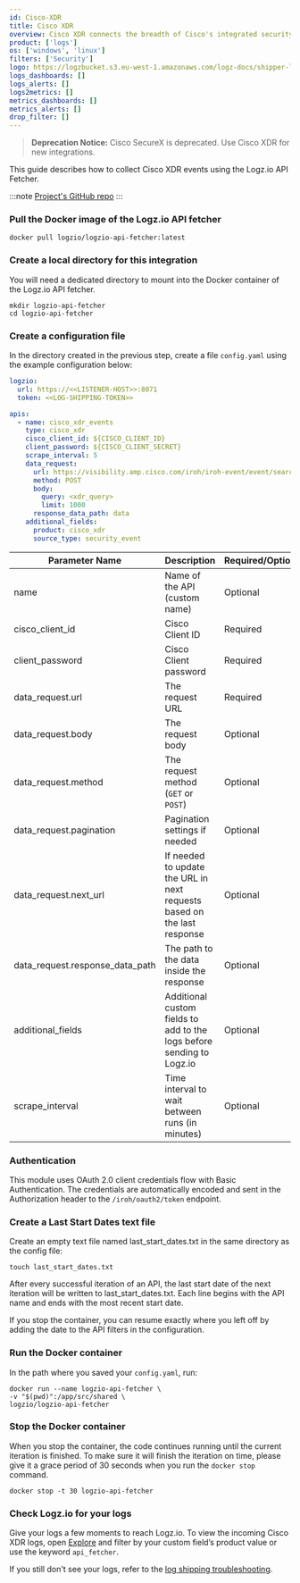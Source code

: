 ```yaml
---
id: Cisco-XDR
title: Cisco XDR
overview: Cisco XDR connects the breadth of Cisco's integrated security portfolio and your infrastructure. This integration allows you to collect data from Cisco XDR API and send it to your Logz.io account.
product: ['logs']
os: ['windows', 'linux']
filters: ['Security']
logo: https://logzbucket.s3.eu-west-1.amazonaws.com/logz-docs/shipper-logos/cisco-xdr.png
logs_dashboards: []
logs_alerts: []
logs2metrics: []
metrics_dashboards: []
metrics_alerts: []
drop_filter: []
---
```



> **Deprecation Notice:** Cisco SecureX is deprecated. Use Cisco XDR for new integrations. 

This guide describes how to collect Cisco XDR events using the Logz.io API Fetcher.

:::note
[Project's GitHub repo](https://github.com/logzio/logzio-api-fetcher)
:::


### Pull the Docker image of the Logz.io API fetcher

```shell
docker pull logzio/logzio-api-fetcher:latest
```

### Create a local directory for this integration

You will need a dedicated directory to mount into the Docker container of the Logz.io API fetcher.

```shell
mkdir logzio-api-fetcher
cd logzio-api-fetcher
```

### Create a configuration file

In the directory created in the previous step, create a file `config.yaml` using the example configuration below:

```yaml
logzio:
  url: https://<<LISTENER-HOST>>:8071
  token: <<LOG-SHIPPING-TOKEN>>

apis:
  - name: cisco_xdr_events
    type: cisco_xdr
    cisco_client_id: ${CISCO_CLIENT_ID}
    client_password: ${CISCO_CLIENT_SECRET}
    scrape_interval: 5    
    data_request:
      url: https://visibility.amp.cisco.com/iroh/iroh-event/event/search
      method: POST
      body:
        query: <xdr_query>
        limit: 1000
      response_data_path: data
    additional_fields:
      product: cisco_xdr
      source_type: security_event
```

| Parameter Name | Description | Required/Optional | Default |
|----------------|-------------|-------------------|---------|
| name | Name of the API (custom name) | Optional | the defined `url` |
| cisco_client_id | Cisco Client ID | Required | - |
| client_password | Cisco Client password | Required | - |
| data_request.url | The request URL | Required | - |
| data_request.body | The request body | Optional | - |
| data_request.method | The request method (`GET` or `POST`) | Optional | `GET` |
| data_request.pagination | Pagination settings if needed | Optional | - |
| data_request.next_url | If needed to update the URL in next requests based on the last response | Optional | - |
| data_request.response_data_path | The path to the data inside the response | Optional | response root |
| additional_fields | Additional custom fields to add to the logs before sending to Logz.io | Optional | - |
| scrape_interval | Time interval to wait between runs (in minutes) | Optional | 1 (minute) |


### Authentication

This module uses OAuth 2.0 client credentials flow with Basic Authentication. The credentials are automatically encoded and sent in the Authorization header to the `/iroh/oauth2/token` endpoint.

### Create a Last Start Dates text file

Create an empty text file named last_start_dates.txt in the same directory as the config file:

```shell
touch last_start_dates.txt
```

After every successful iteration of an API, the last start date of the next iteration will be written to last_start_dates.txt. Each line begins with the API name and ends with the most recent start date.

If you stop the container, you can resume exactly where you left off by adding the date to the API filters in the configuration.

### Run the Docker container
In the path where you saved your `config.yaml`, run:

```shell
docker run --name logzio-api-fetcher \
-v "$(pwd)":/app/src/shared \
logzio/logzio-api-fetcher
```

### Stop the Docker container

When you stop the container, the code continues running until the current iteration is finished. To make sure it will finish the iteration on time, please give it a grace period of 30 seconds when you run the `docker stop` command.

```shell
docker stop -t 30 logzio-api-fetcher
```

### Check Logz.io for your logs

Give your logs a few moments to reach Logz.io. To view the incoming Cisco XDR logs, open [Explore](https://app.logz.io/#/dashboard/explore) and filter by your custom field’s product value or use the keyword `api_fetcher`.

If you still don't see your logs, refer to the [log shipping troubleshooting](https://docs.logz.io/docs/explore/troubleshooting/shipping-log-troubleshooting/).

 

